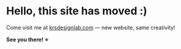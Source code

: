 <!DOCTYPE html>
<html lang="en">
<head>
    <meta charset="UTF-8">
    <meta name="viewport" content="width=device-width, initial-scale=1.0">
</head>
<body>
    <h1>Hello, this site has moved :)</h1>
    <p>Come visit me at <a href="https://www.krsdesignlab.com/" target="_blank">krsdesignlab.com</a> — new website, same creativity!</p>
    <b>See you there! ⭐</b>
</body>
</html>
